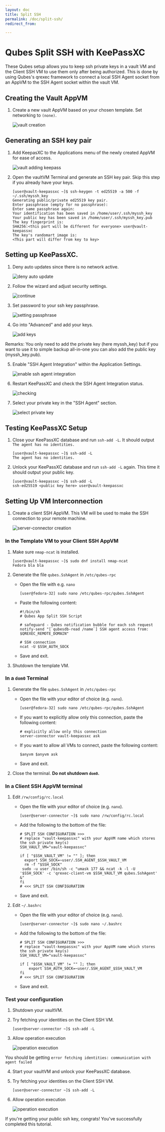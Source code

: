 ```yaml
---
layout: doc
title: Split SSH
permalink: /doc/split-ssh/
redirect_from:

---
```


# Qubes Split SSH with KeePassXC

These Qubes setup allows you to keep ssh private keys in a vault VM and the Client SSH VM to use them only after being authorized. This is done by using Qubes's qrexec framework to connect a local SSH Agent socket from an AppVM to the SSH Agent socket within the vault VM. 

## Creating the Vault  AppVM

1. Create a new vault AppVM based on your chosen template. Set networking to `(none)`.

   ![vault creation](https://aws1.discourse-cdn.com/free1/uploads/qubes_os/original/1X/72bd43ce6a17475c5e356bcd351b8b4ad86370a5.png)

## Generating an SSH key pair

1. Add KeepasXC to the Applications menu of the newly created AppVM for ease of access.

   ![vault adding keepass](https://aws1.discourse-cdn.com/free1/uploads/qubes_os/optimized/1X/b98c57e05e304414567e87d694f4b7890b65531a_2_598x500.png)
   
2. Open the vaultVM Terminal and generate an SSH key pair. Skip this step if you already have your keys.

    ```shell_prompt
    [user@vault-keepassxc ~]$ ssh-keygen -t ed25519 -a 500 -f ~/.ssh/myssh_key
    Generating public/private ed25519 key pair.
    Enter passphrase (empty for no passphrase):
    Enter same passphrase again:
    Your identification has been saved in /home/user/.ssh/myssh_key
    Your public key has been saved in /home/user/.ssh/myssh_key.pub
    The key fingerprint is:
    SHA256:<this part will be different for everyone> user@vault-keepassxc
    The key's randomart image is:
    <This part will differ from key to key>
    ```

## Setting up KeePassXC.

1. Deny auto updates since there is no network active.

   ![deny auto update](https://aws1.discourse-cdn.com/free1/uploads/qubes_os/original/1X/38d8cede2df66e68f2aea6f6f07605677d5a45bc.png)

2. Follow the wizard and adjust security settings.

   ![continue](https://aws1.discourse-cdn.com/free1/uploads/qubes_os/original/1X/0f8584bc907e7f18b44f1fc51233f2d45613e1c2.png)

3. Set password to your ssh key passphrase.

   ![setting passphrase](https://aws1.discourse-cdn.com/free1/uploads/qubes_os/optimized/1X/21a2a38f54852126adefb4f6170b7e77b59863bf_2_594x500.png)

4. Go into "Advanced" and add your keys.  

   ![add keys](https://aws1.discourse-cdn.com/free1/uploads/qubes_os/original/1X/0f4a9b160ab40773c5341d6437acb6b7b4666e6d.png)

Remarks: You only need to add the private key (here myssh_key) but if you want to use it to simple backup all-in-one you can also add the public key (myssh_key.pub). 

5. Enable "SSH Agent Integration" within the Application Settings.

   ![enable ssh agent integration](https://aws1.discourse-cdn.com/free1/uploads/qubes_os/optimized/1X/ad4700e7ed11682dfe9278d088af2f5381b0f286_2_594x500.png)

6. Restart KeePassXC and check the SSH Agent Integration status.

   ![checking](https://aws1.discourse-cdn.com/free1/uploads/qubes_os/original/1X/77103ff4f1088efa4664f2c4cedd6fcf819e5fbd.png)

7. Select your private key in the "SSH Agent" section. 

   ![select private key](https://aws1.discourse-cdn.com/free1/uploads/qubes_os/optimized/1X/e24ed462d471d4b8a5bdb47be1278d246de7d208_2_537x500.png)

## Testing KeePassXC Setup

1. Close your KeePassXC database and run `ssh-add -L`. It should output `The agent has no identities.`

    ```shell_prompt
    [user@vault-keepassxc ~]$ ssh-add -L
    The agent has no identities.
    ```

2. Unlock your KeePassXC database and run `ssh-add -L` again. This time it should output your public key.

    ```shell_prompt
    [user@vault-keepassxc ~]$ ssh-add -L
    ssh-ed25519 <public key here> user@vault-keepassxc
    ```
## Setting Up VM Interconnection

1. Create a client SSH AppVM. This VM will be used to make the SSH connection to your remote machine.

   ![server-connector creation](https://aws1.discourse-cdn.com/free1/uploads/qubes_os/original/1X/e390f796135eb964c9c70dc962a23197d87defe7.png)

### In the Template VM to your Client SSH AppVM

1. Make sure `nmap-ncat` is installed.

    ```shell_prompt
    [user@vault-keepassxc ~]$ sudo dnf install nmap-ncat
    Fedora bla bla
    ```

2. Generate the file `qubes.SshAgent` in `/etc/qubes-rpc`

   - Open the file with e.g. `nano`

      ```shell_prompt
      [user@fedora-32] sudo nano /etc/qubes-rpc/qubes.SshAgent
      ```
      
   - Paste the following content:
  
      ```shell_prompt
      #!/bin/sh
      # Qubes App Split SSH Script

      # safeguard - Qubes notification bubble for each ssh request
      notify-send "[`qubesdb-read /name`] SSH agent access from: $QREXEC_REMOTE_DOMAIN"

      # SSH connection
      ncat -U $SSH_AUTH_SOCK
      ```
      
   - Save and exit.

     
3. Shutdown the template VM.

### In a `dom0` Terminal

1. Generate the file `qubes.SshAgent` in `/etc/qubes-rpc`

   - Open the file with your editor of choice (e.g. `nano`).

      ```shell_prompt
      [user@fedora-32] sudo nano /etc/qubes-rpc/qubes.SshAgent
      ```
      
   - If you want to explicitly allow only this connection, paste the following content:
  
      ```shell_prompt
      # explicitly allow only this connection
      server-connector vault-keepassxc ask
      ```
   - If you want to allow all VMs to connect, paste the following content:
      
      ```shell_prompt
      $anyvm $anyvm ask
      ```
   - Save and exit.

2. Close the terminal. **Do not shutdown `dom0`.**

### In a Client SSH AppVM terminal

1. Edit `/rw/config/rc.local`

   - Open the file with your editor of choice (e.g. `nano`).
   
      ```shell_prompt
      [user@server-connector ~]$ sudo nano /rw/config/rc.local
      ```
     
   - Add the following to the bottom of the file:
   
      ```shell_prompt
      # SPLIT SSH CONFIGURATION >>>
      # replace "vault-keepassxc" with your AppVM name which stores the ssh private key(s)
      SSH_VAULT_VM="vault-keepassxc"

      if [ "$SSH_VAULT_VM" != "" ]; then
        export SSH_SOCK=~user/.SSH_AGENT_$SSH_VAULT_VM
        rm -f "$SSH_SOCK"
       sudo -u user /bin/sh -c "umask 177 && ncat -k -l -U '$SSH_SOCK' -c 'qrexec-client-vm $SSH_VAULT_VM qubes.SshAgent' &"
      fi
      # <<< SPLIT SSH CONFIGURATION
      ```
      
   - Save and exit.

2. Edit `~/.bashrc`

   - Open the file with your editor of choice (e.g. `nano`).
   
      ```shell_prompt
      [user@server-connector ~]$ sudo nano ~/.bashrc
      ```

   - Add the following to the bottom of the file:
   
      ```shell_prompt
      # SPLIT SSH CONFIGURATION >>>
      # replace "vault-keepassxc" with your AppVM name which stores the ssh private key(s)
      SSH_VAULT_VM="vault-keepassxc"

      if [ "$SSH_VAULT_VM" != "" ]; then
          export SSH_AUTH_SOCK=~user/.SSH_AGENT_$SSH_VAULT_VM
      fi
      # <<< SPLIT SSH CONFIGURATION
      ```
      
   - Save and exit.
   
### Test your configuration
 
 1. Shutdown your vaultVM.
 
 2. Try fetching your identities on the Client SSH VM. 
 
     ```shell_prompt
     [user@server-connector ~]$ ssh-add -L
     ```
 3. Allow operation execution
 
    ![operation execution](https://aws1.discourse-cdn.com/free1/uploads/qubes_os/original/1X/a4c234f61064d16820a21e1ddaf305bf959735c1.png)
 
 You should be getting `error fetching identities: communication with agent failed`
 
 4. Start your vaultVM and unlock your KeePassXC database.
 
5. Try fetching your identities on the Client SSH VM. 
 
    ```shell_prompt
    [user@server-connector ~]$ ssh-add -L
    ```
 
6. Allow operation execution
 
    ![operation execution](https://aws1.discourse-cdn.com/free1/uploads/qubes_os/original/1X/a4c234f61064d16820a21e1ddaf305bf959735c1.png)
 
If you're getting your public ssh key, congrats! You've successfully completed this tutorial.


